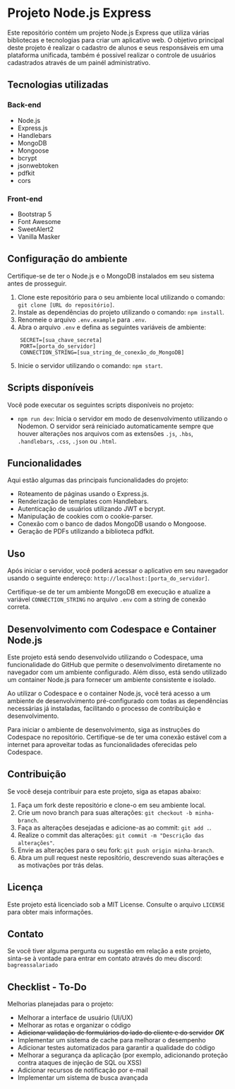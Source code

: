 # Projeto Node.js Express

Este repositório contém um projeto Node.js Express que utiliza várias bibliotecas e tecnologias para criar um aplicativo web. O objetivo principal deste projeto é realizar o cadastro de alunos e seus responsáveis em uma plataforma unificada, também é possivel realizar o controle de usuários cadastrados através de um painél administrativo.

## Tecnologias utilizadas

### Back-end

- Node.js
- Express.js
- Handlebars
- MongoDB
- Mongoose
- bcrypt
- jsonwebtoken
- pdfkit
- cors

### Front-end

- Bootstrap 5
- Font Awesome
- SweetAlert2
- Vanilla Masker

## Configuração do ambiente

Certifique-se de ter o Node.js e o MongoDB instalados em seu sistema antes de prosseguir.

1. Clone este repositório para o seu ambiente local utilizando o comando: `git clone [URL do repositório]`.
2. Instale as dependências do projeto utilizando o comando: `npm install`.
3. Renomeie o arquivo `.env.example` para `.env`.
4. Abra o arquivo `.env` e defina as seguintes variáveis de ambiente:

~~~env
    SECRET=[sua_chave_secreta]
    PORT=[porta_do_servidor]
    CONNECTION_STRING=[sua_string_de_conexão_do_MongoDB]
~~~

5. Inicie o servidor utilizando o comando: `npm start`.

## Scripts disponíveis

Você pode executar os seguintes scripts disponíveis no projeto:

- `npm run dev`: Inicia o servidor em modo de desenvolvimento utilizando o Nodemon. O servidor será reiniciado automaticamente sempre que houver alterações nos arquivos com as extensões `.js`, `.hbs`, `.handlebars`, `.css`, `.json` ou `.html`.

## Funcionalidades

Aqui estão algumas das principais funcionalidades do projeto:

- Roteamento de páginas usando o Express.js.
- Renderização de templates com Handlebars.
- Autenticação de usuários utilizando JWT e bcrypt.
- Manipulação de cookies com o cookie-parser.
- Conexão com o banco de dados MongoDB usando o Mongoose.
- Geração de PDFs utilizando a biblioteca pdfkit.

## Uso

Após iniciar o servidor, você poderá acessar o aplicativo em seu navegador usando o seguinte endereço: `http://localhost:[porta_do_servidor]`.

Certifique-se de ter um ambiente MongoDB em execução e atualize a variável `CONNECTION_STRING` no arquivo `.env` com a string de conexão correta.

## Desenvolvimento com Codespace e Container Node.js

Este projeto está sendo desenvolvido utilizando o Codespace, uma funcionalidade do GitHub que permite o desenvolvimento diretamente no navegador com um ambiente configurado. Além disso, está sendo utilizado um container Node.js para fornecer um ambiente consistente e isolado.

Ao utilizar o Codespace e o container Node.js, você terá acesso a um ambiente de desenvolvimento pré-configurado com todas as dependências necessárias já instaladas, facilitando o processo de contribuição e desenvolvimento.

Para iniciar o ambiente de desenvolvimento, siga as instruções do Codespace no repositório. Certifique-se de ter uma conexão estável com a internet para aproveitar todas as funcionalidades oferecidas pelo Codespace.

## Contribuição

Se você deseja contribuir para este projeto, siga as etapas abaixo:

1. Faça um fork deste repositório e clone-o em seu ambiente local.
2. Crie um novo branch para suas alterações: `git checkout -b minha-branch`.
3. Faça as alterações desejadas e adicione-as ao commit: `git add .`.
4. Realize o commit das alterações: `git commit -m "Descrição das alterações"`.
5. Envie as alterações para o seu fork: `git push origin minha-branch`.
6. Abra um pull request neste repositório, descrevendo suas alterações e as motivações por trás delas.

## Licença

Este projeto está licenciado sob a MIT License. Consulte o arquivo `LICENSE` para obter mais informações.

## Contato

Se você tiver alguma pergunta ou sugestão em relação a este projeto, sinta-se à vontade para entrar em contato através do meu discord: `bagreassalariado`

## Checklist - To-Do

 Melhorias planejadas para o projeto:

- Melhorar a interface de usuário (UI/UX)
- Melhorar as rotas e organizar o código
- ~~Adicionar validação de formulários do lado do cliente e do servidor~~  ***OK***
- Implementar um sistema de cache para melhorar o desempenho
- Adicionar testes automatizados para garantir a qualidade do código
- Melhorar a segurança da aplicação (por exemplo, adicionando proteção contra ataques de injeção de SQL ou XSS)
- Adicionar recursos de notificação por e-mail
- Implementar um sistema de busca avançada

